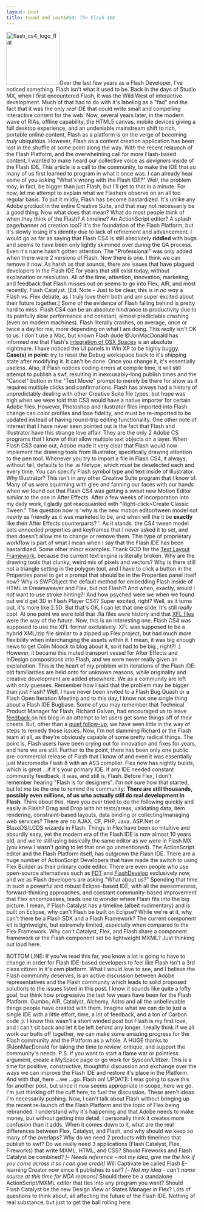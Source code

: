 ```yaml
---
layout: post
title: Found and Lost&#58; The Flash IDE
---
```


<p><a href="http://www.adobe.com/products/flash/"><img title="flash_cs4_logo_flat" src="/images/flash_cs4_150x1501.png" alt="flash_cs4_logo_flat" width="140" height="139"/></a>Over the last few years as a Flash Developer, I've noticed something. Flash isn't what it used to be. Back in the days of Studio MX, when I first encountered Flash, it was the Wild West of interactive development. Much of that had to do with it's labeling as a "fad" and the fact that it was the only <em>real </em>IDE that could write small and compelling interactive content for the web. Now, several years later, in the modern wave of RIAs, offline capability, the HTML5 canvas, mobile devices giving a full desktop experience, and an undeniable mainstream shift to rich, portable online content, Flash as a platform is on the verge of becoming <em>truly </em>ubiquitous. However, Flash as a content creation application has been lost in the shuffle at some point along the way. With the recent relaunch of the Flash Platform, and the overwhelming call for more Flash-based content, I wanted to make heard our collective voice as <em>devigners </em>inside of the Flash IDE. This article is a call to the community, to make the IDE that so many of us first learned to program in what it once was. I can already hear some of you asking "What's wrong with the Flash IDE?" Well, the problem may, in fact, be bigger than just Flash, but I'll get to that in a minute. For now, let me attempt to explain what we Flashers observe on an all too regular basis. To put it mildly, Flash has become bastardized. It's unlike any Adobe product in the entire Creative Suite, and that may not necessarily be a good thing. Now what does that mean? What do most people think of when they think of the Flash? A timeline? An ActionScript editor? A splash page/banner ad creation tool? It's the foundation of the Flash Platform, but it's slowly losing it's identity due to lack of refinement and advancement. I would go as far as saying that Flash CS4 is still absolutely <strong>riddled </strong>with bugs and seems to have been only lightly skimmed over during the QA process. Even it's name hasn't gotten attention. The "Professional" was only added when there were 2 versions of Flash. Now there is one. I think we can remove it now. As harsh as that sounds, there are issues that have plagued developers in the Flash IDE for years that still exist today, without explanation or resolution. All of the time, attention, innovation, marketing, and feedback that Flash misses out on seems to go into Flex, AIR, and most recently, Flash Catalyst. [Ed. Note - Just to be clear, this is in <em>no way</em> a Flash vs. Flex debate, as I truly love them both and am super excited about their future together.] Some of the evidence of Flash falling behind is pretty hard to miss. Flash CS4 can be an absolute hindrance to productivity due to its painfully slow performance and constant, almost predictable crashing (even on modern machines). Flash literally crashes, on average, once or twice a day for me, more depending on what I am doing. This <em>really</em> isn't OK to us. I don't use a Mac, but known Flash dude @JonMacDonald has informed me that Flash's <a title="Link to JonnyMac Blog" href="http://www.jonnymac.com/blog/2008/11/04/flash-cs4-bug-with-os-x-spaces/" >integration of OSX Spaces</a> is an absolute nightmare. I have noticed the UI panels in Win XP to be highly buggy. <strong>Case(s) in point:</strong> try to reset the Debug workspace back to it's shipping state after modifying it. It can't be done. Once you change it, it's essentially useless. Also, if Flash notices coding errors at compile time, it will still attempt to publish a swf, resulting in inexcusably-long publish times and the "Cancel" button in the "Test Movie" prompt to merely be there for show as it requires multiple clicks and confirmations. Flash has always had a history of unpredictably dealing with other Creative Suite file types, but hope was high when we were told that CS3 would have a native importer for certain Adobe files. However, Photoshop and Illustrator files imported into Flash change can color profiles and lose fidelity, and must be re-imported to be updated instead of having round-trip editing functionality. One other note of interest that I have never seen pointed out is the fact that Flash and Illustrator have this strange love affair. They are the only 2 Adobe CS programs that I know of that allow multiple text objects on a layer. When Flash CS3 came out, Adobe made it very clear that Flash would now implement the drawing tools from Illustrator, specifically drawing attention to the pen tool. Whenever you try to import a file in Flash CS4, it always, without fail, defaults to the .ai filetype, which must be deselected each and every time. You can specify Flash symbol type and text inside of Illustrator. Why Illustrator? This isn't in any other Creative Suite program that I know of. Many of us were squirming with glee and fanning our faces with our hands when we found out that Flash CS4 was getting a sweet new Motion Editor <em>similar to </em>the one in After Effects. After a few weeks of incorporation into my daily work, I gladly got reacquainted with "Right-click&gt;Create Classic Tween." The question now is 'why is the new motion editor/tween model not <em>nearly </em>as friendly as it was marketed to be, and when will the it be <strong>exactly </strong>like their After Effects counterparts? '. As it stands, the CS4 tween model sets unneeded properties and keyframes that I never asked it to set, and then doesn't allow me to change or remove them. This type of proprietary workflow is part of what I mean when I say that the Flash IDE has been bastardized. Some other minor examples: Thank GOD for the <a title="Adobe Labs - Text Layout Framework" href="http://labs.adobe.com/technologies/textlayout/" >Text Layout Framework</a>, because the current text engine is literally broken. Why are the drawing tools that clunky, weird mix of pixels and vectors? Why is there still not a triangle setting in the polygon tool, and I have to click a button in the Properties panel to get a prompt that should be in the Properties panel itself now? Why is SWFObject the default method for embedding Flash inside of HTML in Dreamweaver and Flex, but not Flash?! And when, exactly, would I <em>not </em>want to use stroke hinting?! And how psyched were we when we found out we'd get 3D in Flash Player CS4? Super excited, right? Well, as it turns out, it's more like 2.5D. But that's OK, I can let that one slide. It's still <em>really </em>cool. At one point we were told that .fla files were history and that <a title="Link to Colin Moock's blog" href="http://www.moock.org/blog/archives/000269.html" >XFL files</a> were the way of the future. Now, this is an interesting one. Flash CS4 was supposed to use the XFL format exclusively. XFL was supposed to be a hybrid XML/zip file similar to a zipped up Flex project, but had much more flexibility when interchanging the assets within it. I mean, it was big enough news to get Colin Moock to blog about it, so it had to be big , right?! :) However, it became this muted transport vessel for After Effects and InDesign compositions into Flash, and we were never really given an explanation. This is the heart of my problem with iterations of the Flash IDE: old familiarities are held onto for unknown reasons, while originality and creative development are added elsewhere. We as a community are left with only guesses. Remember how I said that the problem may be bigger than just Flash? Well, I have never been invited to a Flash Bug Quash or a Flash Open Iteration Meeting and to this day, I know not one single thing about a Flash IDE Bugbase. Some of you may remember that Technical Product Manager for Flash, Richard Galvan, had encouraged us to leave <a title="Richard Galvan's blog" href="http://blogs.adobe.com/rgalvan/2009/01/concerns_and_issues_with_flash.html" >feedback </a>on his blog in an attempt to let users get some things off of their chests. But, other than a <a title="Link to Richard Galvan's blog" href="http://blogs.adobe.com/rgalvan/2009/03/a_few_flash_updates.html" >quiet follow-up</a>, we have seen little in the way of steps to remedy those issues. Now, I'm not slamming Richard or the Flash team at all, as they're obviously capable of some pretty radical things. The point is, Flash users have been crying out for innovation and fixes for years, and here we are still. Further to the point, there has been only one public pre-commercial release of Flash that I know of and even it was essentially just Macromedia Flash 8 with an AS3 complier. Flex now has nightly builds, which is great ...if it's your primary IDE. If any IDE needed constant community feedback, it was, and still is, Flash. Before Flex, I don't remember hearing "Flash is for designers". I'm not sure how that started, but let me be the one to remind the community: <strong>There are still thousands, possibly even millions, of us who actually still do real development in Flash</strong>. Think about this. Have you ever tried to do the following quickly and easily in Flash? Drag and Drop with hit tests/areas, validating data, item rendering, constraint-based layouts, data binding or collecting/managing web services? There are no AJAX, CF, PHP, Java. ASP.Net or BlazeDS/LCDS wizards in Flash. Things in Flex have been so intuitive and absurdly easy, yet the modern era of the Flash IDE is now almost 10 years old, and we're still using basically the same editor as we were in Flash MX (you knew I wasn't going to let that one go unmentioned). The ActionScript editor and the Flash Platform itself, has outgrown the Flash IDE. There are a huge number of ActionScript Developers that have made the switch to using Flex Builder as their primary code editor. There are even people who use open-source alternatives such as <a title="FDT Editor" href="http://fdt.powerflasher.com/" >FDT</a> and <a title="FlashDevelop editor" href="http://www.flashdevelop.org/community/" >FlashDevelop</a> exclusively now, and we as Flash developers are asking "What about us?" Spending that time in such a powerful and robust Eclipse-based IDE, with all the awesomeness, forward-thinking approaches, and constant community-based improvement that Flex encompasses, leads one to wonder where Flash fits into the big picture. I mean, if Flash Catalyst has a timeline (albeit rudimentary) and is built on Eclipse, why can't Flash be built on Eclipse? While we're at it, why can't there be a Flash SDK and a Flash Framework? The current component kit is lightweight, but extremely limited, especially when compared to the Flex Framework. Why can't Catalyst, Flex, and Flash share a component framework or the Flash component set be lightweight MXML? Just thinking out loud here.

BOTTOM LINE: If you've read this far, you know a lot is going to have to change in order for Flash IDE-based developers to feel like Flash isn't a 3rd class citizen in it's own platform. What I would love to see, and I believe the Flash community deserves, is an active discussion between Adobe representatives and the Flash community which leads to solid proposed solutions to the issues listed in this post. I know it sounds like quite a lofty goal, but think how progressive the last few years have been for the Flash Platform. Gumbo, AIR, Catalyst, Alchemy, Astro and all the unbelievable things people have created with them. Imagine what we can do to just a single IDE with a little effort, time, a lot of feedback, and a ton of Carbon code ;). I know this wasn't a short winded post but Flash is my first love, and I can't sit back and let it be left behind any longer. I really think if we all work our butts off together, we can make some amazing progress for the Flash community and the Platform as a whole. A HUGE thanks to @JonMacDonald for taking the time to review, critique, and support the community's needs. P.S. If you want to start a flame war or pointless argument, create a MySpace page or go work for Syscon/Ulitzer. This is a time for positive, constructive, thoughtful discussion and exchange over the ways we can improve the Flash IDE and restore it's place in the Platform. And with that, here ...we ...go. Flash on! UPDATE: I was going to save this for another post, but since it now seems appropriate in scope, here we go. I'm just thinking off the cuff here, to fuel the discussion. These aren't ideas I'm necessarily pushing. Now, I can't talk about Flash without bringing up the recent re-launch of the Flash Platform and the topic of Flex being rebranded. I understand why it's happening and that Adobe needs to make money, but without getting into detail, I personally think it creates more confusion than it adds. When it comes down to it, what are the real differences between Flex, Catalyst, and Flash, and why should we keep so many of the overlaps? Why do we need 2 products with timelines that publish to swf? Do we really need 3 applications (Flash Catalyst, Flex, Fireworks) that write MXML, HTML, and CSS? Should Fireworks and Flash Catalyst be combined?<em> [- Needs reference - not my idea, give me the link if you come across it so I can give credit] </em> Will Captivate be called Flash E-learning Creator now since it publishes to swf?<em> [- Not my idea - can't name source at this time for NDA reasons]</em> Should there be a standalone ActionScript/MXML editor that ties into any program you want? Should Flash Catalyst be the new Design View or States Manager in Flex? Lots of questions to think about, all affecting the future of the Flash IDE. Nothing of real substance, but just to get the ball rolling here.</p>